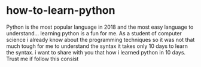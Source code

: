 # how-to-learn-python
Python is the most popular language in 2018 and the most easy language to understand...
learning python is a fun for me. As a student of computer science i already know about the programming techniques so it was not that much tough for me to understand the syntax it takes only 10 days to learn the syntax.
i want to share with you that how i learned python in 10 days. Trust me if follow this consist
